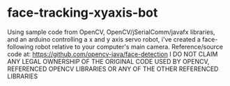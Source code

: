 # face-tracking-xyaxis-bot
Using sample code from OpenCV, OpenCV/jSerialComm/javafx libraries, and an arduino controlling a x and y axis servo robot, i've created a face-following robot relative to your computer's main camera. Reference/source code at: https://github.com/opencv-java/face-detection
I DO NOT CLAIM ANY LEGAL OWNERSHIP OF THE ORIGINAL CODE USED BY OPENCV, REFERENCED OPENCV LIBRARIES OR ANY OF THE OTHER REFERENCED LIBRARIES
